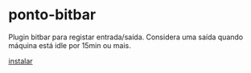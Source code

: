 # ponto-bitbar

Plugin bitbar para registar entrada/saída.
Considera uma saída quando máquina está idle por 15min ou mais.

[instalar](https://bit.do/pontobitbar)
